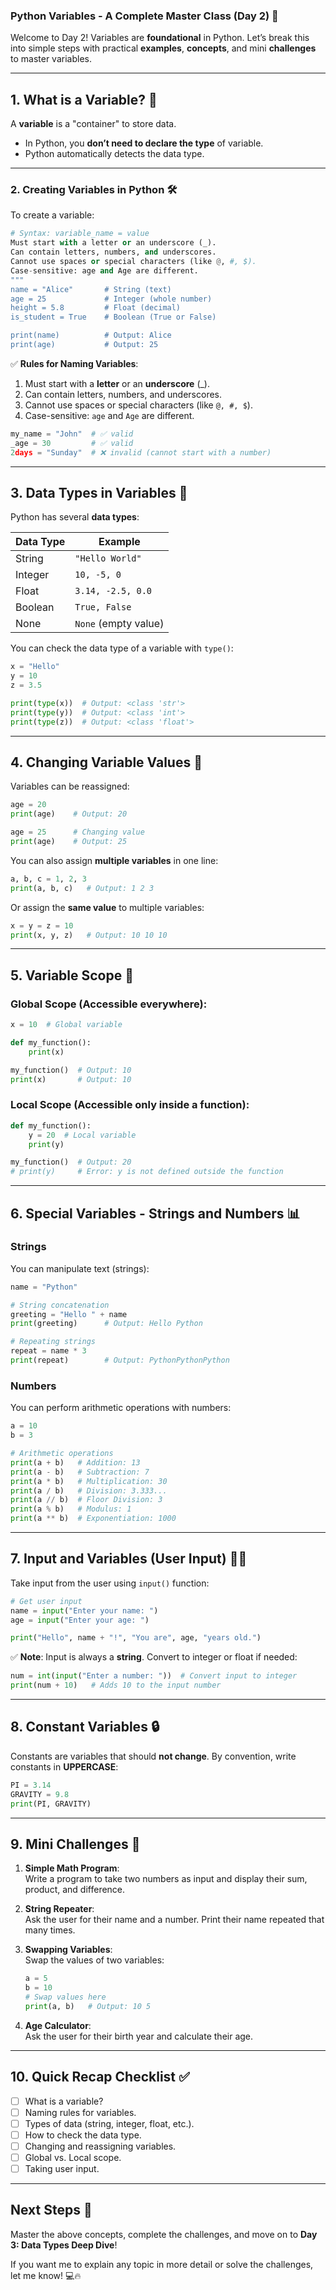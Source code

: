 ### **Python Variables - A Complete Master Class (Day 2)** 🚀  

Welcome to Day 2! Variables are **foundational** in Python. Let’s break this into simple steps with practical **examples**, **concepts**, and mini **challenges** to master variables.

---

## **1. What is a Variable?** 🤔  

A **variable** is a "container" to store data.  
- In Python, you **don’t need to declare the type** of variable.  
- Python automatically detects the data type.

---

### **2. Creating Variables in Python** 🛠️  

To create a variable:  
```python
# Syntax: variable_name = value
Must start with a letter or an underscore (_).
Can contain letters, numbers, and underscores.
Cannot use spaces or special characters (like @, #, $).
Case-sensitive: age and Age are different.
"""
name = "Alice"       # String (text)
age = 25             # Integer (whole number)
height = 5.8         # Float (decimal)
is_student = True    # Boolean (True or False)

print(name)          # Output: Alice
print(age)           # Output: 25
```

✅ **Rules for Naming Variables**:  
1. Must start with a **letter** or an **underscore** (_).  
2. Can contain letters, numbers, and underscores.  
3. Cannot use spaces or special characters (like `@, #, $`).  
4. Case-sensitive: `age` and `Age` are different.  

```python
my_name = "John"  # ✅ valid
_age = 30         # ✅ valid
2days = "Sunday"  # ❌ invalid (cannot start with a number)
```

---

## **3. Data Types in Variables** 🧵  

Python has several **data types**:  

| **Data Type** | **Example**          |
|---------------|----------------------|
| String        | `"Hello World"`      |
| Integer       | `10, -5, 0`          |
| Float         | `3.14, -2.5, 0.0`    |
| Boolean       | `True, False`        |
| None          | `None` (empty value) |

You can check the data type of a variable with `type()`:  

```python
x = "Hello"
y = 10
z = 3.5

print(type(x))  # Output: <class 'str'>
print(type(y))  # Output: <class 'int'>
print(type(z))  # Output: <class 'float'>
```

---

## **4. Changing Variable Values** 🔄  

Variables can be reassigned:  
```python
age = 20
print(age)    # Output: 20

age = 25      # Changing value
print(age)    # Output: 25
```

You can also assign **multiple variables** in one line:  
```python
a, b, c = 1, 2, 3
print(a, b, c)   # Output: 1 2 3
```

Or assign the **same value** to multiple variables:  
```python
x = y = z = 10
print(x, y, z)   # Output: 10 10 10
```

---

## **5. Variable Scope** 📍  

### **Global Scope** (Accessible everywhere):  
```python
x = 10  # Global variable

def my_function():
    print(x)

my_function()  # Output: 10
print(x)       # Output: 10
```

### **Local Scope** (Accessible only inside a function):  
```python
def my_function():
    y = 20  # Local variable
    print(y)

my_function()  # Output: 20
# print(y)     # Error: y is not defined outside the function
```

---

## **6. Special Variables - Strings and Numbers** 📊  

### Strings  
You can manipulate text (strings):  
```python
name = "Python"

# String concatenation
greeting = "Hello " + name
print(greeting)      # Output: Hello Python

# Repeating strings
repeat = name * 3
print(repeat)        # Output: PythonPythonPython
```

### Numbers  
You can perform arithmetic operations with numbers:  
```python
a = 10
b = 3

# Arithmetic operations
print(a + b)   # Addition: 13
print(a - b)   # Subtraction: 7
print(a * b)   # Multiplication: 30
print(a / b)   # Division: 3.333...
print(a // b)  # Floor Division: 3
print(a % b)   # Modulus: 1
print(a ** b)  # Exponentiation: 1000
```

---

## **7. Input and Variables (User Input)** 🧑‍💻  

Take input from the user using `input()` function:  
```python
# Get user input
name = input("Enter your name: ")
age = input("Enter your age: ")

print("Hello", name + "!", "You are", age, "years old.")
```

✅ **Note**: Input is always a **string**. Convert to integer or float if needed:  
```python
num = int(input("Enter a number: "))  # Convert input to integer
print(num + 10)   # Adds 10 to the input number
```

---

## **8. Constant Variables** 🔒  

Constants are variables that should **not change**. By convention, write constants in **UPPERCASE**:  
```python
PI = 3.14
GRAVITY = 9.8
print(PI, GRAVITY)
```

---

## **9. Mini Challenges 🧩**  

1. **Simple Math Program**:  
   Write a program to take two numbers as input and display their sum, product, and difference.  

2. **String Repeater**:  
   Ask the user for their name and a number. Print their name repeated that many times.

3. **Swapping Variables**:  
   Swap the values of two variables:  
   ```python
   a = 5
   b = 10
   # Swap values here
   print(a, b)   # Output: 10 5
   ```

4. **Age Calculator**:  
   Ask the user for their birth year and calculate their age.  

---

## **10. Quick Recap Checklist ✅**  

- [ ] What is a variable?  
- [ ] Naming rules for variables.  
- [ ] Types of data (string, integer, float, etc.).  
- [ ] How to check the data type.  
- [ ] Changing and reassigning variables.  
- [ ] Global vs. Local scope.  
- [ ] Taking user input.  

---

## **Next Steps 🚀**  

Master the above concepts, complete the challenges, and move on to **Day 3: Data Types Deep Dive**!  

If you want me to explain any topic in more detail or solve the challenges, let me know! 💻🔥